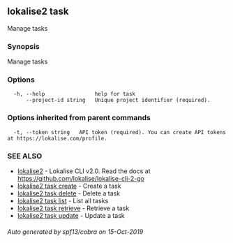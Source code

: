 ## lokalise2 task

Manage tasks

### Synopsis

Manage tasks

### Options

```
  -h, --help                help for task
      --project-id string   Unique project identifier (required).
```

### Options inherited from parent commands

```
  -t, --token string   API token (required). You can create API tokens at https://lokalise.com/profile.
```

### SEE ALSO

* [lokalise2](lokalise2.md)	 - Lokalise CLI v2.0. Read the docs at https://github.com/lokalise/lokalise-cli-2-go
* [lokalise2 task create](lokalise2_task_create.md)	 - Create a task
* [lokalise2 task delete](lokalise2_task_delete.md)	 - Delete a task
* [lokalise2 task list](lokalise2_task_list.md)	 - List all tasks
* [lokalise2 task retrieve](lokalise2_task_retrieve.md)	 - Retrieve a task
* [lokalise2 task update](lokalise2_task_update.md)	 - Update a task

###### Auto generated by spf13/cobra on 15-Oct-2019
